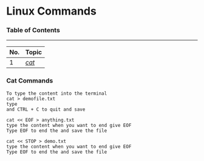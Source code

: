 # Linux Commands 
### Table of Contents
---
| No. | Topic                                                                   |
| --- | ----------------------------------------------------------------------- |
| 1   | [*cat*](https://github.com/prakash-sparrow/study-material/blob/main/Linux-Commands/newfile.md#cat-commands)
 
### Cat Commands
```
To type the content into the terminal
cat > demofile.txt
type
and CTRL + C to quit and save

cat << EOF > anything.txt
type the content when you want to end give EOF
Type EOF to end the and save the file

cat << STOP > demo.txt
type the content when you want to end give EOF
Type EOF to end the and save the file

```

